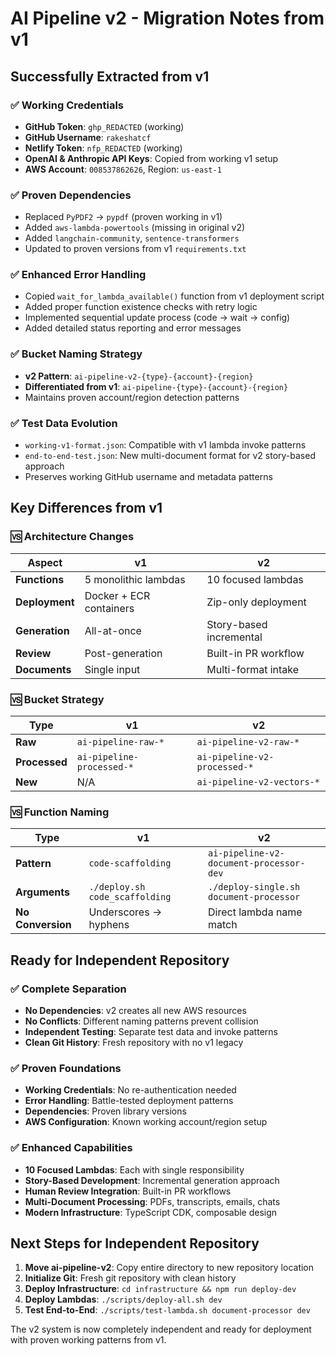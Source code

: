 # AI Pipeline v2 - Migration Notes from v1

## Successfully Extracted from v1

### ✅ Working Credentials
- **GitHub Token**: `ghp_REDACTED` (working)
- **GitHub Username**: `rakeshatcf`
- **Netlify Token**: `nfp_REDACTED` (working)
- **OpenAI & Anthropic API Keys**: Copied from working v1 setup
- **AWS Account**: `008537862626`, Region: `us-east-1`

### ✅ Proven Dependencies
- Replaced `PyPDF2` → `pypdf` (proven working in v1)
- Added `aws-lambda-powertools` (missing in original v2)
- Added `langchain-community`, `sentence-transformers`
- Updated to proven versions from v1 `requirements.txt`

### ✅ Enhanced Error Handling
- Copied `wait_for_lambda_available()` function from v1 deployment script
- Added proper function existence checks with retry logic
- Implemented sequential update process (code → wait → config)
- Added detailed status reporting and error messages

### ✅ Bucket Naming Strategy
- **v2 Pattern**: `ai-pipeline-v2-{type}-{account}-{region}`
- **Differentiated from v1**: `ai-pipeline-{type}-{account}-{region}`
- Maintains proven account/region detection patterns

### ✅ Test Data Evolution
- `working-v1-format.json`: Compatible with v1 lambda invoke patterns
- `end-to-end-test.json`: New multi-document format for v2 story-based approach
- Preserves working GitHub username and metadata patterns

## Key Differences from v1

### 🆚 Architecture Changes
| Aspect | v1 | v2 |
|--------|----|----|
| **Functions** | 5 monolithic lambdas | 10 focused lambdas |
| **Deployment** | Docker + ECR containers | Zip-only deployment |
| **Generation** | All-at-once | Story-based incremental |
| **Review** | Post-generation | Built-in PR workflow |
| **Documents** | Single input | Multi-format intake |

### 🆚 Bucket Strategy
| Type | v1 | v2 |
|------|----|----|
| **Raw** | `ai-pipeline-raw-*` | `ai-pipeline-v2-raw-*` |
| **Processed** | `ai-pipeline-processed-*` | `ai-pipeline-v2-processed-*` |
| **New** | N/A | `ai-pipeline-v2-vectors-*` |

### 🆚 Function Naming
| Type | v1 | v2 |
|------|----|----|
| **Pattern** | `code-scaffolding` | `ai-pipeline-v2-document-processor-dev` |
| **Arguments** | `./deploy.sh code_scaffolding` | `./deploy-single.sh document-processor` |
| **No Conversion** | Underscores → hyphens | Direct lambda name match |

## Ready for Independent Repository

### ✅ Complete Separation
- **No Dependencies**: v2 creates all new AWS resources
- **No Conflicts**: Different naming patterns prevent collision
- **Independent Testing**: Separate test data and invoke patterns
- **Clean Git History**: Fresh repository with no v1 legacy

### ✅ Proven Foundations
- **Working Credentials**: No re-authentication needed
- **Error Handling**: Battle-tested deployment patterns
- **Dependencies**: Proven library versions
- **AWS Configuration**: Known working account/region setup

### ✅ Enhanced Capabilities
- **10 Focused Lambdas**: Each with single responsibility
- **Story-Based Development**: Incremental generation approach
- **Human Review Integration**: Built-in PR workflows
- **Multi-Document Processing**: PDFs, transcripts, emails, chats
- **Modern Infrastructure**: TypeScript CDK, composable design

## Next Steps for Independent Repository

1. **Move ai-pipeline-v2**: Copy entire directory to new repository location
2. **Initialize Git**: Fresh git repository with clean history
3. **Deploy Infrastructure**: `cd infrastructure && npm run deploy-dev`
4. **Deploy Lambdas**: `./scripts/deploy-all.sh dev`
5. **Test End-to-End**: `./scripts/test-lambda.sh document-processor dev`

The v2 system is now completely independent and ready for deployment with proven working patterns from v1.